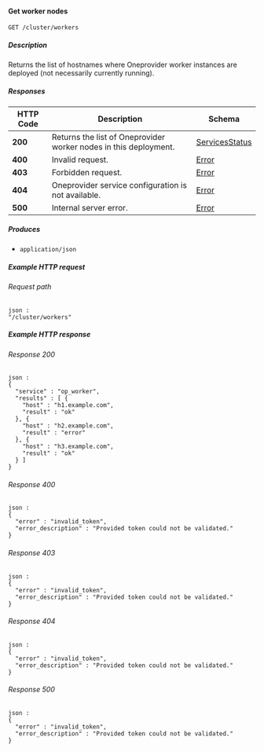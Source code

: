
<a name="get_cluster_workers"></a>
#### Get worker nodes
```
GET /cluster/workers
```


##### Description
Returns the list of hostnames where Oneprovider worker instances are deployed (not necessarily currently running).


##### Responses

|HTTP Code|Description|Schema|
|---|---|---|
|**200**|Returns the list of Oneprovider worker nodes in this deployment.|[ServicesStatus](../definitions/ServicesStatus.md#servicesstatus)|
|**400**|Invalid request.|[Error](../definitions/Error.md#error)|
|**403**|Forbidden request.|[Error](../definitions/Error.md#error)|
|**404**|Oneprovider service configuration is not available.|[Error](../definitions/Error.md#error)|
|**500**|Internal server error.|[Error](../definitions/Error.md#error)|


##### Produces

* `application/json`


##### Example HTTP request

###### Request path
```
json :
"/cluster/workers"
```


##### Example HTTP response

###### Response 200
```
json :
{
  "service" : "op_worker",
  "results" : [ {
    "host" : "h1.example.com",
    "result" : "ok"
  }, {
    "host" : "h2.example.com",
    "result" : "error"
  }, {
    "host" : "h3.example.com",
    "result" : "ok"
  } ]
}
```


###### Response 400
```
json :
{
  "error" : "invalid_token",
  "error_description" : "Provided token could not be validated."
}
```


###### Response 403
```
json :
{
  "error" : "invalid_token",
  "error_description" : "Provided token could not be validated."
}
```


###### Response 404
```
json :
{
  "error" : "invalid_token",
  "error_description" : "Provided token could not be validated."
}
```


###### Response 500
```
json :
{
  "error" : "invalid_token",
  "error_description" : "Provided token could not be validated."
}
```



